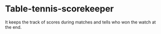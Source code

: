 # Table-tennis-scorekeeper
It keeps the track of scores during matches and tells who won the watch at the end.
